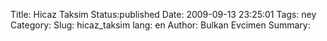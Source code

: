 Title: Hicaz Taksim
Status:published
Date: 2009-09-13 23:25:01
Tags: ney
Category: 
Slug: hicaz_taksim
lang: en
Author: Bulkan Evcimen
Summary: 

<object width="425" height="344"><param name="movie" value="http://www.youtube.com/v/V0DZ-rcSn5M&hl=en&fs=1&color1=0x234900&color2=0x4e9e00"></param><param name="allowFullScreen" value="true"></param><param name="allowscriptaccess" value="always"></param><embed src="http://www.youtube.com/v/V0DZ-rcSn5M&hl=en&fs=1&color1=0x234900&color2=0x4e9e00" type="application/x-shockwave-flash" allowscriptaccess="always" allowfullscreen="true" width="425" height="344"></embed></object>